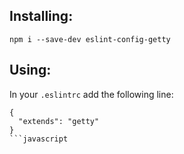 ## Installing:
```
npm i --save-dev eslint-config-getty
```

## Using:

In your ```.eslintrc``` add the following line:
```
{
  "extends": "getty"
}
```javascript
